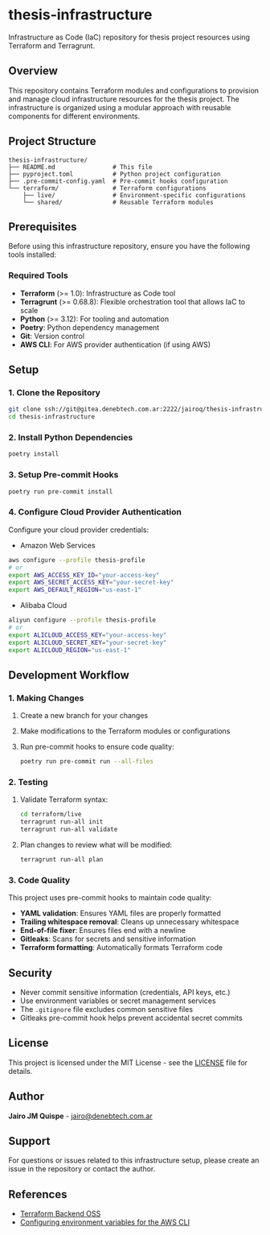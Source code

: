 # thesis-infrastructure

Infrastructure as Code (IaC) repository for thesis project resources using Terraform and Terragrunt.

## Overview

This repository contains Terraform modules and configurations to provision and manage cloud infrastructure resources for the thesis project. The infrastructure is organized using a modular approach with reusable components for different environments.

## Project Structure

```
thesis-infrastructure/
├── README.md                # This file
├── pyproject.toml           # Python project configuration
├── .pre-commit-config.yaml  # Pre-commit hooks configuration
└── terraform/               # Terraform configurations
    ├── live/                # Environment-specific configurations
    └── shared/              # Reusable Terraform modules
```

## Prerequisites

Before using this infrastructure repository, ensure you have the following tools installed:

### Required Tools

- **Terraform** (>= 1.0): Infrastructure as Code tool
- **Terragrunt** (>= 0.68.8): Flexible orchestration tool that allows IaC to scale
- **Python** (>= 3.12): For tooling and automation
- **Poetry**: Python dependency management
- **Git**: Version control
- **AWS CLI**: For AWS provider authentication (if using AWS)

## Setup

### 1. Clone the Repository

```bash
git clone ssh://git@gitea.denebtech.com.ar:2222/jairoq/thesis-infrastructure.git
cd thesis-infrastructure
```

### 2. Install Python Dependencies

```bash
poetry install
```

### 3. Setup Pre-commit Hooks

```bash
poetry run pre-commit install
```

### 4. Configure Cloud Provider Authentication

Configure your cloud provider credentials:

- Amazon Web Services

```bash
aws configure --profile thesis-profile
# or
export AWS_ACCESS_KEY_ID="your-access-key"
export AWS_SECRET_ACCESS_KEY="your-secret-key"
export AWS_DEFAULT_REGION="us-east-1"
```

- Alibaba Cloud

```bash
aliyun configure --profile thesis-profile
# or
export ALICLOUD_ACCESS_KEY="your-access-key"
export ALICLOUD_SECRET_KEY="your-secret-key"
export ALICLOUD_REGION="us-east-1"
```

## Development Workflow

### 1. Making Changes

1. Create a new branch for your changes
2. Make modifications to the Terraform modules or configurations
3. Run pre-commit hooks to ensure code quality:

   ```bash
   poetry run pre-commit run --all-files
   ```

### 2. Testing

1. Validate Terraform syntax:

   ```bash
   cd terraform/live
   terragrunt run-all init
   terragrunt run-all validate
   ```

2. Plan changes to review what will be modified:

   ```bash
   terragrunt run-all plan
   ```

### 3. Code Quality

This project uses pre-commit hooks to maintain code quality:

- **YAML validation**: Ensures YAML files are properly formatted
- **Trailing whitespace removal**: Cleans up unnecessary whitespace
- **End-of-file fixer**: Ensures files end with a newline
- **Gitleaks**: Scans for secrets and sensitive information
- **Terraform formatting**: Automatically formats Terraform code

## Security

- Never commit sensitive information (credentials, API keys, etc.)
- Use environment variables or secret management services
- The `.gitignore` file excludes common sensitive files
- Gitleaks pre-commit hook helps prevent accidental secret commits

## License

This project is licensed under the MIT License - see the [LICENSE](LICENSE) file for details.

## Author

**Jairo JM Quispe** - [jairo@denebtech.com.ar](mailto:jairo@denebtech.com.ar)

## Support

For questions or issues related to this infrastructure setup, please create an issue in the repository or contact the author.

## References

- [Terraform Backend OSS](https://developer.hashicorp.com/terraform/language/backend/oss)
- [Configuring environment variables for the AWS CLI](https://docs.aws.amazon.com/cli/v1/userguide/cli-configure-envvars.html)
